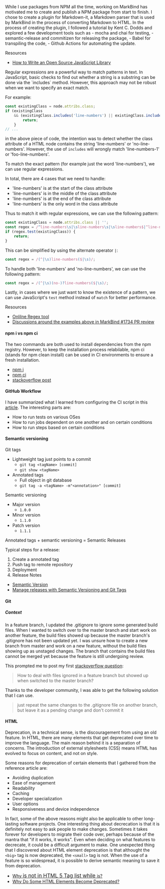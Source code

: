 <panel header="### Creating & Publishing a NPM package" type="seamless" peek>
While I use packages from NPM all the time, working on MarkBind has motivated me to create and publish a NPM package from start to finish.
I chose to create a plugin for Markdown-it, a Markdown parser that is used by MarkBind in the process of converting Markdown to HTML. In 
the process of creating the plugin, I followed a tutorial by Kent C. Dodds and explored a few development tools such as 
- mocha and chai for testing, 
- semantic-release and commitizen for releasing the package, 
- Babel for transpiling the code, 
- Github Actions for automating the update.

Resources
- [How to Write an Open Source JavaScript Library](https://egghead.io/courses/how-to-write-an-open-source-javascript-library)
</panel>

<panel header="### Regular Expression" type="seamless" peek>
Regular expressions are a powerful way to match patterns in text. In JavaScript, basic checks to find out whether a string is
a substring can be done via the `includes` method. However, this approach may not be robust when we want to specify an exact
match.

For example:
```javascript
const existingClass = node.attribs.class;
if (existingClass
    && (existingClass.includes('line-numbers') || existingClass.includes('no-line-numbers'))) {
        return;
    }
// ...
```
in the above piece of code, the intention was to detect whether the class attribute of a HTML node contains the string 'line-numbers' or
'no-line-numbers'. However, the use of `includes` will wrongly match 'line-numbers-1' or 'foo-line-numbers'.

To match the exact pattern (for example just the word 'line-numbers'), we can use regular expressions.

In total, there are 4 cases that we need to handle:
- 'line-numbers' is at the start of the class attribute
- 'line-numbers' is in the middle of the class attribute
- 'line-numbers' is at the end of the class attribute
- 'line-numbers' is the only word in the class attribute

Thus to match it with regular expressions, we can use the following pattern:
```javascript
const existingClass = node.attribs.class || '';
const regex = /^line-numbers\s|\sline-numbers\s|\sline-numbers$|^line-numbers$/;
if (regex.test(existingClass)) {
    return;
}
```
This can be simplified by using the alternate operator `|`:
```javascript
const regex = /(^|\s)line-numbers($|\s)/;
```

To handle both 'line-numbers' and 'no-line-numbers', we can use the following pattern:
```javascript
const regex = /(^|\s)(no-)?line-numbers($|\s)/;
```

Lastly, in cases where we just want to know the existence of a pattern, we can use JavaScript's `test` method instead of `match` for better performance.

Resources
- [Onlilne Regex tool](https://regex101.com/)
- [Discussions around the examples above in MarkBind #1734 PR review](https://github.com/MarkBind/markbind/pull/1734)
</panel>

<panel header="### Devops & CI" type="seamless" peek>

#### npm i vs npm ci
The two commands are both used to install dependencies from the npm registry. However, to keep the installation process relabilable,
npm ci (stands for npm clean install) can be used in CI environments to ensure a fresh installation.

- [npm i](https://docs.npmjs.com/cli/v8/commands/npm-install)
- [npm ci](https://docs.npmjs.com/cli/v8/commands/npm-ci)
- [stackoverflow post](https://stackoverflow.com/questions/52499617/what-is-the-difference-between-npm-install-and-npm-ci)

#### GitHub Workflow
I have summarized what I learned from configuring the CI script in this [article](https://dev.to/tlylt/intermediate-github-ci-workflow-walk-through-1j6p).
The interesting parts are:
- How to run tests on various OSes
- How to run jobs dependent on one another and on certain conditions
- How to run steps based on certain conditions

#### Semantic versioning
Git tags
- Lightweight tag just points to a commit
	- `git tag <tagName> [commit]`
	- `git show <tagName>`
- Annotated tags
	- Full object in git database
	- `git tag -a <tagName> -m"<annotation>" [commit]`

Semantic versioning
- Major version
    - `1.0.0`
- Minor version
    - `1.1.0`
- Patch version
    - `1.1.1`

Annotated tags + semantic versioning = Semantic Releases

Typical steps for a release:
1. Create a annotated tag
2. Push tag to remote repository
3. Deployment
4. Release Notes

- [Semantic Version](https://semver.org/)
- [Manage releases with Semantic Versioning and Git Tags](https://www.youtube.com/watch?v=4wPjo5C-v8Y)
</panel>

<panel header="### Git & GitHub" type="seamless" peek>

#### Git
##### Context
In a feature branch, I updated the .gitignore to ignore some generated build files. When I wanted to switch over to the master branch and start work on another feature, the build files showed up because the master branch's .gitignore has not been updated yet. I was unsure how to create a new branch from master and work on a new feature, without the build files showing up as unstaged changes. The branch that contains the build files cannot be merged yet because the feature is still undergoing review.

This prompted me to post my first [stackoverflow question](https://stackoverflow.com/questions/71316258/how-to-deal-with-files-ignored-in-a-feature-branch-but-showed-up-when-switched-t):
> How to deal with files ignored in a feature branch but showed up when switched to the master branch?

Thanks to the developer community, I was able to get the following solution that I can use.
> just repeat the same changes to the .gitignore file on another branch, but leave it as a pending change and don't commit it

</panel>

<panel header="### HTML" type="seamless" peek>

#### HTML
Deprecation, in a technical sense, is the discouragement from using an old feature.
In HTML, there are many elements that get deprecated over time to improve the language. The main reason behind it is a separation of concerns.
The introduction of external stylesheets (CSS) means HTML has evolved to focus on content, and not on style.

Some reasons for deprecation of certain elements that I gathered from the reference article are:
- Avoiding duplication
- Ease of management
- Readability
- Caching
- Developer specialization
- User options
- Responsiveness and device independence

In fact, some of the above reasons might also be applicable to other long-lasting software projects.
One interesting thing about decrecation is that it is definitely not easy to ask people to make changes.
Sometimes it takes forever for developers to migrate their code over, perhaps because of the mantra that "if it works, it works".
Even when deciding on what features to decrecate, it could be a difficult argument to make. One unexpected thing that I discovered about HTML element deprecation is that althought the `<big>` tag is now deprecated, the `<small>` tag is not. When the use of a feature is so widespread, it is possible to
derive semantic meaning to save it from deprecation.

- [Why <big> is not in HTML 5 Tag list while <small> is?](https://stackoverflow.com/questions/2260024/why-big-is-not-in-html-5-tag-list-while-small-is)
- [Why Do Some HTML Elements Become Deprecated?](https://css-tricks.com/why-do-some-html-elements-become-deprecated/)
</panel>